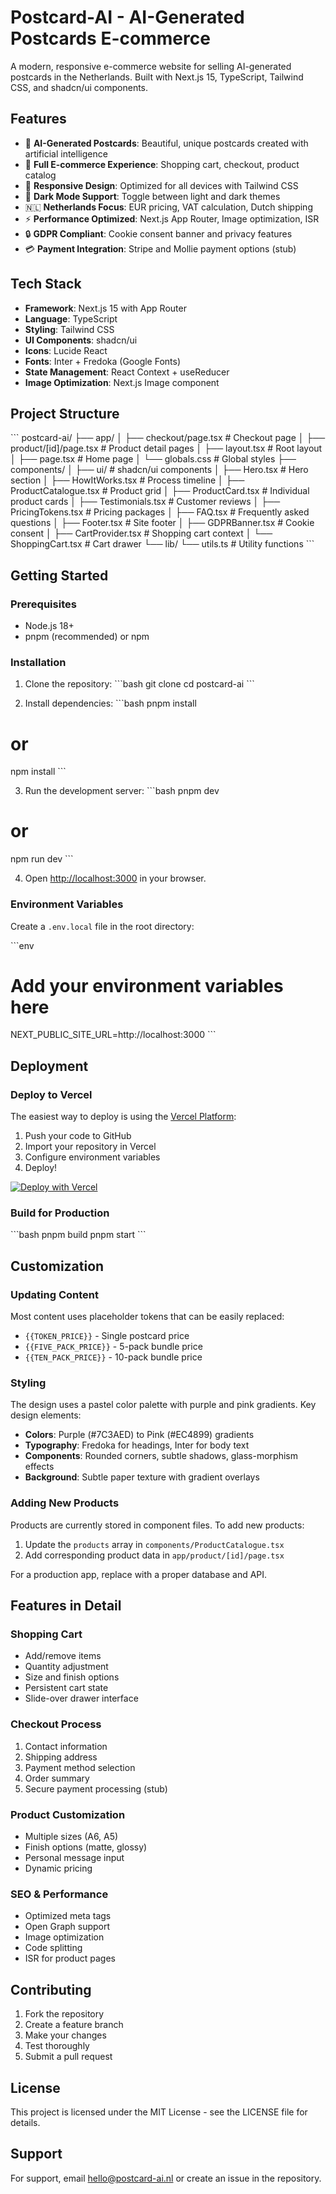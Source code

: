 # Postcard-AI - AI-Generated Postcards E-commerce

A modern, responsive e-commerce website for selling AI-generated postcards in the Netherlands. Built with Next.js 15, TypeScript, Tailwind CSS, and shadcn/ui components.

## Features

- 🎨 **AI-Generated Postcards**: Beautiful, unique postcards created with artificial intelligence
- 🛒 **Full E-commerce Experience**: Shopping cart, checkout, product catalog
- 📱 **Responsive Design**: Optimized for all devices with Tailwind CSS
- 🌙 **Dark Mode Support**: Toggle between light and dark themes
- 🇳🇱 **Netherlands Focus**: EUR pricing, VAT calculation, Dutch shipping
- ⚡ **Performance Optimized**: Next.js App Router, Image optimization, ISR
- 🔒 **GDPR Compliant**: Cookie consent banner and privacy features
- 💳 **Payment Integration**: Stripe and Mollie payment options (stub)

## Tech Stack

- **Framework**: Next.js 15 with App Router
- **Language**: TypeScript
- **Styling**: Tailwind CSS
- **UI Components**: shadcn/ui
- **Icons**: Lucide React
- **Fonts**: Inter + Fredoka (Google Fonts)
- **State Management**: React Context + useReducer
- **Image Optimization**: Next.js Image component

## Project Structure

\`\`\`
postcard-ai/
├── app/
│   ├── checkout/page.tsx          # Checkout page
│   ├── product/[id]/page.tsx      # Product detail pages
│   ├── layout.tsx                 # Root layout
│   ├── page.tsx                   # Home page
│   └── globals.css                # Global styles
├── components/
│   ├── ui/                        # shadcn/ui components
│   ├── Hero.tsx                   # Hero section
│   ├── HowItWorks.tsx            # Process timeline
│   ├── ProductCatalogue.tsx       # Product grid
│   ├── ProductCard.tsx            # Individual product cards
│   ├── Testimonials.tsx           # Customer reviews
│   ├── PricingTokens.tsx          # Pricing packages
│   ├── FAQ.tsx                    # Frequently asked questions
│   ├── Footer.tsx                 # Site footer
│   ├── GDPRBanner.tsx            # Cookie consent
│   ├── CartProvider.tsx           # Shopping cart context
│   └── ShoppingCart.tsx           # Cart drawer
└── lib/
    └── utils.ts                   # Utility functions
\`\`\`

## Getting Started

### Prerequisites

- Node.js 18+ 
- pnpm (recommended) or npm

### Installation

1. Clone the repository:
\`\`\`bash
git clone <repository-url>
cd postcard-ai
\`\`\`

2. Install dependencies:
\`\`\`bash
pnpm install
# or
npm install
\`\`\`

3. Run the development server:
\`\`\`bash
pnpm dev
# or
npm run dev
\`\`\`

4. Open [http://localhost:3000](http://localhost:3000) in your browser.

### Environment Variables

Create a `.env.local` file in the root directory:

\`\`\`env
# Add your environment variables here
NEXT_PUBLIC_SITE_URL=http://localhost:3000
\`\`\`

## Deployment

### Deploy to Vercel

The easiest way to deploy is using the [Vercel Platform](https://vercel.com):

1. Push your code to GitHub
2. Import your repository in Vercel
3. Configure environment variables
4. Deploy!

[![Deploy with Vercel](https://vercel.com/button)](https://vercel.com/new/clone?repository-url=https://github.com/your-username/postcard-ai)

### Build for Production

\`\`\`bash
pnpm build
pnpm start
\`\`\`

## Customization

### Updating Content

Most content uses placeholder tokens that can be easily replaced:

- `{{TOKEN_PRICE}}` - Single postcard price
- `{{FIVE_PACK_PRICE}}` - 5-pack bundle price
- `{{TEN_PACK_PRICE}}` - 10-pack bundle price

### Styling

The design uses a pastel color palette with purple and pink gradients. Key design elements:

- **Colors**: Purple (#7C3AED) to Pink (#EC4899) gradients
- **Typography**: Fredoka for headings, Inter for body text
- **Components**: Rounded corners, subtle shadows, glass-morphism effects
- **Background**: Subtle paper texture with gradient overlays

### Adding New Products

Products are currently stored in component files. To add new products:

1. Update the `products` array in `components/ProductCatalogue.tsx`
2. Add corresponding product data in `app/product/[id]/page.tsx`

For a production app, replace with a proper database and API.

## Features in Detail

### Shopping Cart
- Add/remove items
- Quantity adjustment
- Size and finish options
- Persistent cart state
- Slide-over drawer interface

### Checkout Process
1. Contact information
2. Shipping address
3. Payment method selection
4. Order summary
5. Secure payment processing (stub)

### Product Customization
- Multiple sizes (A6, A5)
- Finish options (matte, glossy)
- Personal message input
- Dynamic pricing

### SEO & Performance
- Optimized meta tags
- Open Graph support
- Image optimization
- Code splitting
- ISR for product pages

## Contributing

1. Fork the repository
2. Create a feature branch
3. Make your changes
4. Test thoroughly
5. Submit a pull request

## License

This project is licensed under the MIT License - see the LICENSE file for details.

## Support

For support, email hello@postcard-ai.nl or create an issue in the repository.
